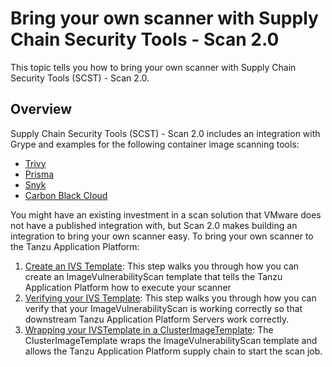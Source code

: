 # Bring your own scanner with Supply Chain Security Tools - Scan 2.0

This topic tells you how to bring your own scanner with Supply Chain Security Tools (SCST) - Scan 2.0.

## <a id="overview"></a>Overview

Supply Chain Security Tools (SCST) - Scan 2.0 includes an integration with Grype and examples for the following container image scanning tools:

- [Trivy](ivs-trivy.hbs.md)
- [Prisma](ivs-prisma.hbs.md)
- [Snyk](ivs-snyk.hbs.md)
- [Carbon Black Cloud](ivs-carbon-black.hbs.md)

You might have an existing investment in a scan solution that VMware does not have a published integration with, but Scan 2.0 makes building an integration to bring your own scanner easy. To bring your own scanner to the Tanzu Application Platform:

1. [Create an IVS Template](ivs-create-your-own.hbs.md): This step walks you through how you can create an ImageVulnerabilityScan template that tells the Tanzu Application Platform how to execute your scanner
2. [Verifying your IVS Template](verify-app-scanning.hbs.md): This step walks you through how you can verify that your ImageVulnerabilityScan is working correctly so that downstream Tanzu Application Platform Servers work correctly.
3. [Wrapping your IVSTemplate in a ClusterImageTemplate](clusterimagetemplates.hbs.md): The ClusterImageTemplate wraps the ImageVulnerabilityScan template and allows the Tanzu Application Platform supply chain to start the scan job.
